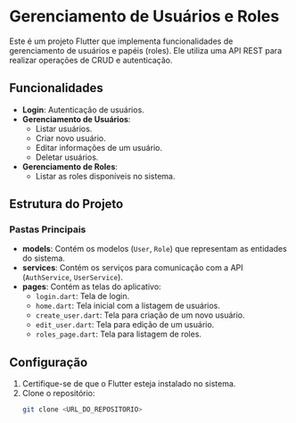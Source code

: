 # Gerenciamento de Usuários e Roles

Este é um projeto Flutter que implementa funcionalidades de gerenciamento de usuários e papéis (roles). Ele utiliza uma API REST para realizar operações de CRUD e autenticação.

## Funcionalidades

- **Login**: Autenticação de usuários.
- **Gerenciamento de Usuários**:
    - Listar usuários.
    - Criar novo usuário.
    - Editar informações de um usuário.
    - Deletar usuários.
- **Gerenciamento de Roles**:
    - Listar as roles disponíveis no sistema.

## Estrutura do Projeto

### Pastas Principais

- **models**: Contém os modelos (`User`, `Role`) que representam as entidades do sistema.
- **services**: Contém os serviços para comunicação com a API (`AuthService`, `UserService`).
- **pages**: Contém as telas do aplicativo:
    - `login.dart`: Tela de login.
    - `home.dart`: Tela inicial com a listagem de usuários.
    - `create_user.dart`: Tela para criação de um novo usuário.
    - `edit_user.dart`: Tela para edição de um usuário.
    - `roles_page.dart`: Tela para listagem de roles.

## Configuração

1. Certifique-se de que o Flutter esteja instalado no sistema.
2. Clone o repositório:
   ```bash
   git clone <URL_DO_REPOSITORIO>
